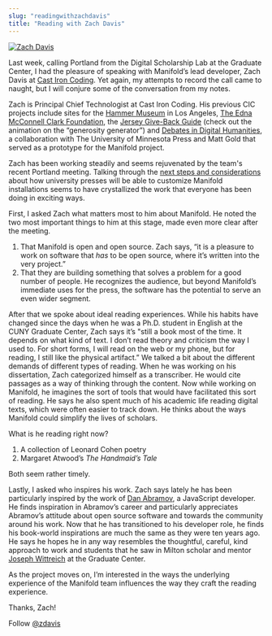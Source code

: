 ```yaml
---
slug: "readingwithzachdavis"
title: "Reading with Zach Davis"
---
```




<!--truncate-->

[![Zach Davis](/img/blog/legacy_wp/2016/12/CIC_Portraits-Zach-1-300x200.jpeg "Zach Davis")](/img/blog/legacy_wp/2016/12/CIC_Portraits-Zach-1-436x427.jpeg )

Last week, calling Portland from the Digital Scholarship Lab at the Graduate Center, I had the pleasure of speaking with Manifold’s lead developer, Zach Davis at [Cast Iron Coding](http://castironcoding.com/). Yet again, my attempts to record the call came to naught, but I will conjure some of the conversation from my notes.

Zach is Principal Chief Technologist at Cast Iron Coding. His previous CIC projects include sites for the [Hammer Museum](http://castironcoding.com/work/hammer) in Los Angeles, [The Edna McConnell Clark Foundation](http://www.emcf.org/), the [Jersey Give-Back Guide](https://jerseygivebackguide.org/) (check out the animation on the “generosity generator”) and [Debates in Digital Humanities](https://dhdebates.gc.cuny.edu/), a collaboration with The University of Minnesota Press and Matt Gold that served as a prototype for the Manifold project.

Zach has been working steadily and seems rejuvenated by the team's recent Portland meeting. Talking through the [next steps and considerations](http://manifold.umn.edu/2016/11/18/this-week-in-manifold-team-meeting-numerous-fixes/) about how university presses will be able to customize Manifold installations seems to have crystallized the work that everyone has been doing in exciting ways.

First, I asked Zach what matters most to him about Manifold. He noted the two most important things to him at this stage, made even more clear after the meeting.
1. That Manifold is open and open source. Zach says, “it is a pleasure to work on software that _has_ to be open source, where it’s written into the very project.”
2. That they are building something that solves a problem for a good number of people. He recognizes the audience, but beyond Manifold’s immediate uses for the press, the software has the potential to serve an even wider segment.

After that we spoke about ideal reading experiences. While his habits have changed since the days when he was a Ph.D. student in English at the CUNY Graduate Center, Zach says it’s "still a book most of the time. It depends on what kind of text. I don’t read theory and criticism the way I used to. For short forms, I will read on the web or my phone, but for reading, I still like the physical artifact.” We talked a bit about the different demands of different types of reading. When he was working on his dissertation, Zach categorized himself as a transcriber. He would cite passages as a way of thinking through the content. Now while working on Manifold, he imagines the sort of tools that would have facilitated this sort of reading. He says he also spent much of his academic life reading digital texts, which were often easier to track down. He thinks about the ways Manifold could simplify the lives of scholars.

What is he reading right now?
1. A collection of Leonard Cohen poetry
2. Margaret Atwood’s _The Handmaid’s Tale_

Both seem rather timely.

Lastly, I asked who inspires his work. Zach says lately he has been particularly inspired by the work of [Dan Abramov](https://twitter.com/dan_abramov), a JavaScript developer. He finds inspiration in Abramov’s career and particularly appreciates Abramov’s attitude about open source software and towards the community around his work. Now that he has transitioned to his developer role, he finds his book-world inspirations are much the same as they were ten years ago. He says he hopes he in any way resembles the thoughtful, careful, kind approach to work and students that he saw in Milton scholar and mentor [Joseph Wittreich](https://www.gc.cuny.edu/Page-Elements/Academics-Research-Centers-Initiatives/Doctoral-Programs/English/Faculty-by-Field/Joseph-Wittreich) at the Graduate Center.

As the project moves on, I’m interested in the ways the underlying experience of the Manifold team influences the way they craft the reading experience.

Thanks, Zach!

Follow [@zdavis](https://twitter.com/zdavis)
